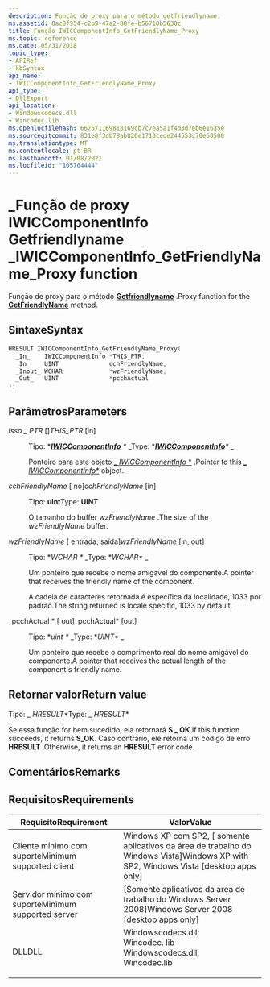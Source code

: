 ```yaml
---
description: Função de proxy para o método getfriendlyname.
ms.assetid: 8ac8f954-c2b9-47a2-88fe-b56710b5630c
title: Função IWICComponentInfo_GetFriendlyName_Proxy
ms.topic: reference
ms.date: 05/31/2018
topic_type:
- APIRef
- kbSyntax
api_name:
- IWICComponentInfo_GetFriendlyName_Proxy
api_type:
- DllExport
api_location:
- Windowscodecs.dll
- Wincodec.lib
ms.openlocfilehash: 667571169818169cb7c7ea5a1f4d3d7eb6e1635e
ms.sourcegitcommit: 831e8f3db78ab820e1710cede244553c70e50500
ms.translationtype: MT
ms.contentlocale: pt-BR
ms.lasthandoff: 01/08/2021
ms.locfileid: "105764444"
---
```

# <a name="iwiccomponentinfo_getfriendlyname_proxy-function"></a><span data-ttu-id="9cfa8-103">\_Função de proxy IWICComponentInfo Getfriendlyname \_</span><span class="sxs-lookup"><span data-stu-id="9cfa8-103">IWICComponentInfo\_GetFriendlyName\_Proxy function</span></span>

<span data-ttu-id="9cfa8-104">Função de proxy para o método [**Getfriendlyname**](/windows/desktop/api/Wincodec/nf-wincodec-iwiccomponentinfo-getfriendlyname) .</span><span class="sxs-lookup"><span data-stu-id="9cfa8-104">Proxy function for the [**GetFriendlyName**](/windows/desktop/api/Wincodec/nf-wincodec-iwiccomponentinfo-getfriendlyname) method.</span></span>

## <a name="syntax"></a><span data-ttu-id="9cfa8-105">Sintaxe</span><span class="sxs-lookup"><span data-stu-id="9cfa8-105">Syntax</span></span>


```C++
HRESULT IWICComponentInfo_GetFriendlyName_Proxy(
  _In_    IWICComponentInfo *THIS_PTR,
  _In_    UINT              cchFriendlyName,
  _Inout_ WCHAR             *wzFriendlyName,
  _Out_   UINT              *pcchActual
);
```



## <a name="parameters"></a><span data-ttu-id="9cfa8-106">Parâmetros</span><span class="sxs-lookup"><span data-stu-id="9cfa8-106">Parameters</span></span>

<dl> <dt>

<span data-ttu-id="9cfa8-107">*Isso \_ PTR* \[\]</span><span class="sxs-lookup"><span data-stu-id="9cfa8-107">*THIS\_PTR* \[in\]</span></span>
</dt> <dd>

<span data-ttu-id="9cfa8-108">Tipo: \**[**IWICComponentInfo**](/windows/desktop/api/Wincodec/nn-wincodec-iwiccomponentinfo) \** _</span><span class="sxs-lookup"><span data-stu-id="9cfa8-108">Type: \**[**IWICComponentInfo**](/windows/desktop/api/Wincodec/nn-wincodec-iwiccomponentinfo)\** _</span></span>

<span data-ttu-id="9cfa8-109">Ponteiro para este objeto [_ *IWICComponentInfo* \*](/windows/desktop/api/Wincodec/nn-wincodec-iwiccomponentinfo) .</span><span class="sxs-lookup"><span data-stu-id="9cfa8-109">Pointer to this [_ *IWICComponentInfo*\*](/windows/desktop/api/Wincodec/nn-wincodec-iwiccomponentinfo) object.</span></span>

</dd> <dt>

<span data-ttu-id="9cfa8-110">*cchFriendlyName* \[ no\]</span><span class="sxs-lookup"><span data-stu-id="9cfa8-110">*cchFriendlyName* \[in\]</span></span>
</dt> <dd>

<span data-ttu-id="9cfa8-111">Tipo: **uint**</span><span class="sxs-lookup"><span data-stu-id="9cfa8-111">Type: **UINT**</span></span>

<span data-ttu-id="9cfa8-112">O tamanho do buffer *wzFriendlyName* .</span><span class="sxs-lookup"><span data-stu-id="9cfa8-112">The size of the *wzFriendlyName* buffer.</span></span>

</dd> <dt>

<span data-ttu-id="9cfa8-113">*wzFriendlyName* \[ entrada, saída\]</span><span class="sxs-lookup"><span data-stu-id="9cfa8-113">*wzFriendlyName* \[in, out\]</span></span>
</dt> <dd>

<span data-ttu-id="9cfa8-114">Tipo: \**WCHAR \** _</span><span class="sxs-lookup"><span data-stu-id="9cfa8-114">Type: \**WCHAR\** _</span></span>

<span data-ttu-id="9cfa8-115">Um ponteiro que recebe o nome amigável do componente.</span><span class="sxs-lookup"><span data-stu-id="9cfa8-115">A pointer that receives the friendly name of the component.</span></span>

<span data-ttu-id="9cfa8-116">A cadeia de caracteres retornada é específica da localidade, 1033 por padrão.</span><span class="sxs-lookup"><span data-stu-id="9cfa8-116">The string returned is locale specific, 1033 by default.</span></span>

</dd> <dt>

<span data-ttu-id="9cfa8-117">_pcchActual \* \[ out\]</span><span class="sxs-lookup"><span data-stu-id="9cfa8-117">_pcchActual\* \[out\]</span></span>
</dt> <dd>

<span data-ttu-id="9cfa8-118">Tipo: \**uint \** _</span><span class="sxs-lookup"><span data-stu-id="9cfa8-118">Type: \**UINT\** _</span></span>

<span data-ttu-id="9cfa8-119">Um ponteiro que recebe o comprimento real do nome amigável do componente.</span><span class="sxs-lookup"><span data-stu-id="9cfa8-119">A pointer that receives the actual length of the component's friendly name.</span></span>

</dd> </dl>

## <a name="return-value"></a><span data-ttu-id="9cfa8-120">Retornar valor</span><span class="sxs-lookup"><span data-stu-id="9cfa8-120">Return value</span></span>

<span data-ttu-id="9cfa8-121">Tipo: _ *HRESULT*\*</span><span class="sxs-lookup"><span data-stu-id="9cfa8-121">Type: _ *HRESULT*\*</span></span>

<span data-ttu-id="9cfa8-122">Se essa função for bem sucedido, ela retornará **S \_ OK**.</span><span class="sxs-lookup"><span data-stu-id="9cfa8-122">If this function succeeds, it returns **S\_OK**.</span></span> <span data-ttu-id="9cfa8-123">Caso contrário, ele retorna um código de erro **HRESULT** .</span><span class="sxs-lookup"><span data-stu-id="9cfa8-123">Otherwise, it returns an **HRESULT** error code.</span></span>

## <a name="remarks"></a><span data-ttu-id="9cfa8-124">Comentários</span><span class="sxs-lookup"><span data-stu-id="9cfa8-124">Remarks</span></span>

## <a name="requirements"></a><span data-ttu-id="9cfa8-125">Requisitos</span><span class="sxs-lookup"><span data-stu-id="9cfa8-125">Requirements</span></span>



| <span data-ttu-id="9cfa8-126">Requisito</span><span class="sxs-lookup"><span data-stu-id="9cfa8-126">Requirement</span></span> | <span data-ttu-id="9cfa8-127">Valor</span><span class="sxs-lookup"><span data-stu-id="9cfa8-127">Value</span></span> |
|-------------------------------------|------------------------------------------------------------------------------------------------------------------------------------------------------------------|
| <span data-ttu-id="9cfa8-128">Cliente mínimo com suporte</span><span class="sxs-lookup"><span data-stu-id="9cfa8-128">Minimum supported client</span></span><br/> | <span data-ttu-id="9cfa8-129">Windows XP com SP2, \[ somente aplicativos da área de trabalho do Windows Vista\]</span><span class="sxs-lookup"><span data-stu-id="9cfa8-129">Windows XP with SP2, Windows Vista \[desktop apps only\]</span></span><br/>                                                                                              |
| <span data-ttu-id="9cfa8-130">Servidor mínimo com suporte</span><span class="sxs-lookup"><span data-stu-id="9cfa8-130">Minimum supported server</span></span><br/> | <span data-ttu-id="9cfa8-131">\[Somente aplicativos da área de trabalho do Windows Server 2008\]</span><span class="sxs-lookup"><span data-stu-id="9cfa8-131">Windows Server 2008 \[desktop apps only\]</span></span><br/>                                                                                                             |
| <span data-ttu-id="9cfa8-132">DLL</span><span class="sxs-lookup"><span data-stu-id="9cfa8-132">DLL</span></span><br/>                      | <dl> <span data-ttu-id="9cfa8-133"><dt>Windowscodecs.dll; </dt> <dt>Wincodec. lib</dt></span><span class="sxs-lookup"><span data-stu-id="9cfa8-133"><dt>Windowscodecs.dll; </dt> <dt>Wincodec.lib</dt></span></span> </dl> |



 

 




